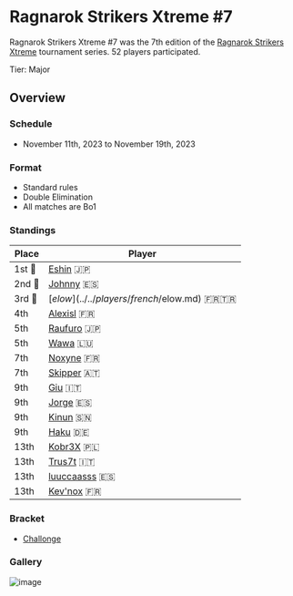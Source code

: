 # Ragnarok Strikers Xtreme #7

Ragnarok Strikers Xtreme #7 was the 7th edition of the [Ragnarok Strikers Xtreme](ragnaxmain.md) tournament series.
52 players participated.

Tier: Major

## Overview

### Schedule
- November 11th, 2023 to November 19th, 2023

### Format
- Standard rules
- Double Elimination
- All matches are Bo1

### Standings

|Place|Player|
|-|-|
|1st :1st_place_medal:|[Eshin](../../players/japanese/eshin.md) :jp:|
|2nd :2nd_place_medal:|[Johnny](../../players/spanish/johnny.md) :es:|
|3rd :3rd_place_medal:|[$elow](../../players/french/$elow.md) :fr::tr:|
|4th|[Alexisl](../../players/french/alexisl.md) :fr:|
|5th|[Raufuro](../../players/japanese/raufuro.md) :jp:|
|5th|[Wawa](../../players/luxembourger/wawa.md) :luxembourg:|
|7th|[Noxyne](../../players/french/noxyne.md) :fr:|
|7th|[Skipper](../../players/austrian/skipper.md) :austria:|
|9th|[Giu](../../players/italian/giu.md) :it:|
|9th|[Jorge](../../players/spanish/jorge.md) :es:|
|9th|[Kinun](../../players/senegalese/kinun.md) :senegal:|
|9th|[Haku](../../players/german/haku.md) :de:|
|13th|[Kobr3X](../../players/polish/kobr3x.md) :poland:|
|13th|[Trus7t](../../players/italian/trus7t.md) :it:|
|13th|[luuccaasss](../../players/spanish/lucas.md) :es:|
|13th|[Kev'nox](../../players/french/kevnox.md) :fr:|

### Bracket
- [Challonge](https://challonge.com/m1q1oia7)

### Gallery

![image](https://github.com/inabikarilibrary/inalib/assets/110833255/d6c9c324-4727-4405-a31a-9c1868bf251e)
